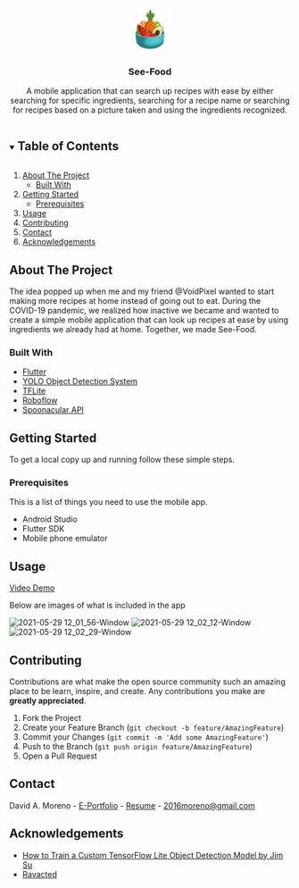 <!--
*** Thanks for checking out the Best-README-Template. If you have a suggestion
*** that would make this better, please fork the repo and create a pull request
*** or simply open an issue with the tag "enhancement".
*** Thanks again! Now go create something AMAZING! :D
***
***
***
*** To avoid retyping too much info. Do a search and replace for the following:
*** github_username, repo_name, twitter_handle, email, project_title, project_description
-->



<!-- PROJECT SHIELDS -->
<!--
*** I'm using markdown "reference style" links for readability.
*** Reference links are enclosed in brackets [ ] instead of parentheses ( ).
*** See the bottom of this document for the declaration of the reference variables
*** for contributors-url, forks-url, etc. This is an optional, concise syntax you may use.
*** https://www.markdownguide.org/basic-syntax/#reference-style-links
-->

<!-- PROJECT LOGO -->
<br />
<p align="center">
  <a href="https://github.com/github_username/repo_name">
    <img src="assets/images/food.png" alt="Logo" width="80" height="80">
  </a>

  <h3 align="center">See-Food</h3>

  <p align="center">
    A mobile application that can search up recipes with ease by either searching for specific ingredients, searching for a recipe name or searching for recipes based on a picture taken and using the ingredients recognized. 
    <br />
    
  </p>
</p>



<!-- TABLE OF CONTENTS -->
<details open="open">
  <summary><h2 style="display: inline-block">Table of Contents</h2></summary>
  <ol>
    <li>
      <a href="#about-the-project">About The Project</a>
      <ul>
        <li><a href="#built-with">Built With</a></li>
      </ul>
    </li>
    <li>
      <a href="#getting-started">Getting Started</a>
      <ul>
        <li><a href="#prerequisites">Prerequisites</a></li>
      </ul>
    </li>
    <li><a href="#usage">Usage</a></li>
    <li><a href="#contributing">Contributing</a></li>
    <li><a href="#contact">Contact</a></li>
    <li><a href="#acknowledgements">Acknowledgements</a></li>
  </ol>
</details>



<!-- ABOUT THE PROJECT -->
## About The Project

The idea popped up when me and my friend @VoidPixel wanted to start making more recipes at home instead of going out to eat. During the COVID-19 pandemic,
we realized how inactive we became and wanted to create a simple mobile application that can look up recipes at ease by using ingredients we already had at home. Together, we made See-Food.

### Built With

* [Flutter](https://flutter.dev/)
* [YOLO Object Detection System](https://pjreddie.com/darknet/yolo/)
* [TFLite](https://www.tensorflow.org/lite)
* [Roboflow](https://roboflow.com/)
* [Spoonacular API](https://spoonacular.com/food-api)


<!-- GETTING STARTED -->
## Getting Started

To get a local copy up and running follow these simple steps.

### Prerequisites

This is a list of things you need to use the mobile app.
* Android Studio
* Flutter SDK
* Mobile phone emulator

<!-- USAGE EXAMPLES -->
## Usage

[Video Demo](https://www.youtube.com/watch?v=-qWgy3pHkb4)

Below are images of what is included in the app

![2021-05-29 12_01_56-Window](https://user-images.githubusercontent.com/30539117/120078597-cd1f0180-c075-11eb-9626-c98360466bcd.png)
![2021-05-29 12_02_12-Window](https://user-images.githubusercontent.com/30539117/120078598-ce502e80-c075-11eb-864a-cd28eb46f2f8.png)
![2021-05-29 12_02_29-Window](https://user-images.githubusercontent.com/30539117/120078601-cee8c500-c075-11eb-9592-3cd73cc7aa85.png)


<!-- CONTRIBUTING -->
## Contributing

Contributions are what make the open source community such an amazing place to be learn, inspire, and create. Any contributions you make are **greatly appreciated**.

1. Fork the Project
2. Create your Feature Branch (`git checkout -b feature/AmazingFeature`)
3. Commit your Changes (`git commit -m 'Add some AmazingFeature'`)
4. Push to the Branch (`git push origin feature/AmazingFeature`)
5. Open a Pull Request

<!-- CONTACT -->
## Contact

David A. Moreno - [E-Portfolio](https://2016moreno.github.io/) - [Resume](https://drive.google.com/file/d/1w3FQBWkQdnysgJzVBpL5S7BzJvY6VyfC/view?usp=sharing) - 2016moreno@gmail.com



<!-- ACKNOWLEDGEMENTS -->
## Acknowledgements

* [How to Train a Custom TensorFlow Lite Object Detection Model by Jim Su](https://blog.roboflow.com/how-to-train-a-tensorflow-lite-object-detection-model/)
* [Ravacted](https://github.com/Ravicted)





<!-- MARKDOWN LINKS & IMAGES -->
<!-- https://www.markdownguide.org/basic-syntax/#reference-style-links -->
[contributors-shield]: https://img.shields.io/github/contributors/github_username/repo.svg?style=for-the-badge
[contributors-url]: https://github.com/github_username/repo/graphs/contributors
[forks-shield]: https://img.shields.io/github/forks/github_username/repo.svg?style=for-the-badge
[forks-url]: https://github.com/github_username/repo/network/members
[stars-shield]: https://img.shields.io/github/stars/github_username/repo.svg?style=for-the-badge
[stars-url]: https://github.com/github_username/repo/stargazers
[issues-shield]: https://img.shields.io/github/issues/github_username/repo.svg?style=for-the-badge
[issues-url]: https://github.com/github_username/repo/issues
[license-shield]: https://img.shields.io/github/license/github_username/repo.svg?style=for-the-badge
[license-url]: https://github.com/github_username/repo/blob/master/LICENSE.txt
[linkedin-shield]: https://img.shields.io/badge/-LinkedIn-black.svg?style=for-the-badge&logo=linkedin&colorB=555
[linkedin-url]: https://linkedin.com/in/github_username
